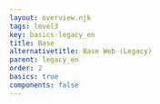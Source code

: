 ```yaml
---
layout: overview.njk
tags: level3
key: basics-legacy_en
title: Base
alternativetitle: Base Web (Legacy)
parent: legacy_en
order: 2
basics: true
components: false
---
```


